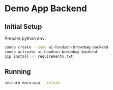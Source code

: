 # Demo App Backend

## Initial Setup

Prepare python env:
```sh
conda create --name ai-handson-brownbag-backend
conda activate ai-handson-brownbag-backend
pip install -r requirements.txt
```

## Running

```sh
uvicorn main:app --reload
```
